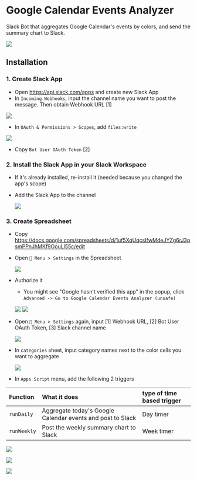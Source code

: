 # Google Calendar Events Analyzer

Slack Bot that aggregates Google Calendar's events by colors, and send the summary chart to Slack.

![](images/en/overview.png)

## Installation

### 1. Create Slack App

- Open https://api.slack.com/apps and create new Slack App
- In `Incoming Webhooks`, input the channel name you want to post the message. Then obtain Webhook URL [1]

![](images/en/slack-settings-webhook.png)

- In `OAuth & Permissions > Scopes`, add `files:write`

![](images/en/slack-settings-scope.png)

- Copy `Bot User OAuth Token` [2]

### 2. Install the Slack App in your Slack Workspace

- If it's already installed, re-install it (needed because you changed the app's scope)
- Add the Slack App to the channel

  ![](images/en/slack-add-app.png)

### 3. Create Spreadsheet

- Copy https://docs.google.com/spreadsheets/d/1uf5XqUqcsIfwMdeJYZg6rJ3psmPPnJhMKf9OouLl55c/edit
- Open `📆 Menu > Settings` in the Spreadsheet

  ![](images/en/spreadsheet-menu.png)

- Authorize it

  - You might see "Google hasn't verified this app" in the popup, click `Advanced -> Go to Google Calendar Events Analyzer (unsafe)`

  ![](images/en/google-grant-auth-1.png)
  ![](images/en/google-grant-auth-2.png)

- Open `📆 Menu > Settings` again, input [1] Webhook URL, [2] Bot User OAuth Token, [3] Slack channel name

  ![](images/en/settings.png)

- In `categories` sheet, input category names next to the color cells you want to aggregate

  ![](images/en/categories.png)

- In `Apps Script` menu, add the following 2 triggers

| Function    | What it does                                               | type of time based trigger |
| :---------- | :--------------------------------------------------------- | :------------------------- |
| `runDaily`  | Aggregate today's Google Calendar events and post to Slack | Day timer                  |
| `runWeekly` | Post the weekly summary chart to Slack                     | Week timer                 |

![](images/en/spreadsheet-open-script.png)

![](images/en/trigger-runDaily.png)

![](images/en/trigger-runWeekly.png)
